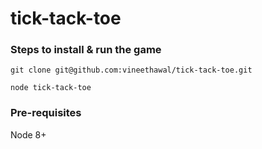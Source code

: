 # tick-tack-toe

### Steps to install & run the game

`git clone git@github.com:vineethawal/tick-tack-toe.git`

`node tick-tack-toe`

### Pre-requisites

Node 8+
